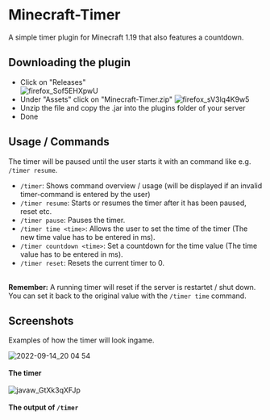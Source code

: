 # Minecraft-Timer
 A simple timer plugin for Minecraft 1.19 that also features a countdown.

## Downloading the plugin

- Click on "Releases"\
![firefox_Sof5EHXpwU](https://user-images.githubusercontent.com/95964411/190235760-334b0cba-9186-4dbe-88c6-f3c6b36789e6.png)
- Under "Assets" click on "Minecraft-Timer.zip"
![firefox_sV3lq4K9w5](https://user-images.githubusercontent.com/95964411/190236367-1d6ba3ce-2e17-4fbd-ae46-44d0740e62aa.png)
- Unzip the file and copy the .jar into the plugins folder of your server
- Done

## Usage / Commands
 
 The timer will be paused until the user starts it with an command like e.g. `/timer resume`.

 - `/timer`: Shows command overview / usage (will be displayed if an invalid timer-command is entered by the user)
 - `/timer resume`: Starts or resumes the timer after it has been paused, reset etc.
 - `/timer pause`: Pauses the timer.
 - `/timer time <time>`: Allows the user to set the time of the timer (The new time value has to be entered in ms).
 - `/timer countdown <time>`: Set a countdown for the time value (The time value has to be entered in ms).
 - `/timer reset`: Resets the current timer to 0.
 
 \
 **Remember:** A running timer will reset if the server is restartet / shut down. You can set it back to the original value with the `/timer time` command.

## Screenshots
Examples of how the timer will look ingame.

![2022-09-14_20 04 54](https://user-images.githubusercontent.com/95964411/190229884-e044757d-cadc-44d4-b010-dc611af2cb43.png) \
\
**The timer**
\
\
![javaw_GtXk3qXFJp](https://user-images.githubusercontent.com/95964411/190231299-15912dea-cf8b-40cd-b852-8fc3dd330de4.png) \
\
**The output of `/timer`**
